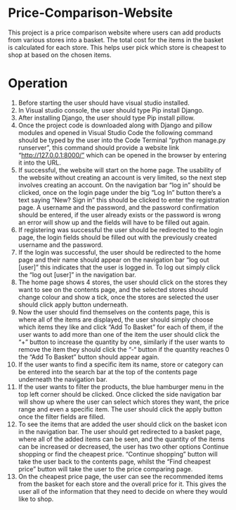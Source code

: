 # Price-Comparison-Website

This project is a price comparison website where users can add products from various stores into a basket. The total cost for the items in the basket is calculated for each store. This helps user pick which store is cheapest to shop at based on the chosen items.

# Operation

1.	Before starting the user should have visual studio installed.
2.	In Visual studio console, the user should type Pip install Django.
3.	After installing Django, the user should type Pip install pillow.
4.	Once the project code is downloaded along with Django and pillow modules and opened in Visual Studio Code the following command should be typed by the user into the Code Terminal “python manage.py runserver”, this command should provide a website link “http://127.0.0.1:8000/” which can be opened in the browser by entering it into the URL. 
5. If successful, the website will start on the home page. The usability of the website without creating an account is very limited, so the next step involves creating an account. On the navigation bar “log in” should be clicked, once on the login page under the big “Log In” button there’s a text saying “New? Sign in” this should be clicked to enter the registration page. A username and the password, and the password confirmation should be entered, if the user already exists or the password is wrong an error will show up and the fields will have to be filled out again. 
6.	If registering was successful the user should be redirected to the login page, the login fields should be filled out with the previously created username and the password.
7.	If the login was successful, the user should be redirected to the home page and their name should appear on the navigation bar “log out [user]” this indicates that the user is logged in. To log out simply click the “log out [user]” in the navigation bar.
8.	The home page shows 4 stores, the user should click on the stores they want to see on the contents page, and the selected stores should change colour and show a tick, once the stores are selected the user should click apply button underneath.  
9.	Now the user should find themselves on the contents page, this is where all of the items are displayed, the user should simply choose which items they like and click “Add To Basket” for each of them, if the user wants to add more than one of the item the user should click the “+” button to increase the quantity by one, similarly if the user wants to remove the item they should click the “-“ button if the quantity reaches 0 the “Add To Basket” button should appear again. 
10.	If the user wants to find a specific item its name,  store or category can be entered into the search bar at the top of the contents page underneath the navigation bar.
11.	If the user wants to filter the products, the blue hamburger menu in the top left corner should be clicked. Once clicked the side navigation bar will show up where the user can select which stores they want, the price range and even a specific item. The user should click the apply button once the filter fields are filled. 
12.	To see the items that are added the user should click on the basket icon in the navigation bar. The user should get redirected to a basket page, where all of the added items can be seen, and the quantity of the items can be increased or decreased, the user has two other options Continue shopping or find the cheapest price. “Continue shopping” button will take the user back to the contents page, whilst the “Find cheapest price” button will take the user to the price comparing page. 
13.	On the cheapest price page, the user can see the recommended items from the basket for each store and the overall price for it. This gives the user all of the information that they need to decide on where they would like to shop.  
